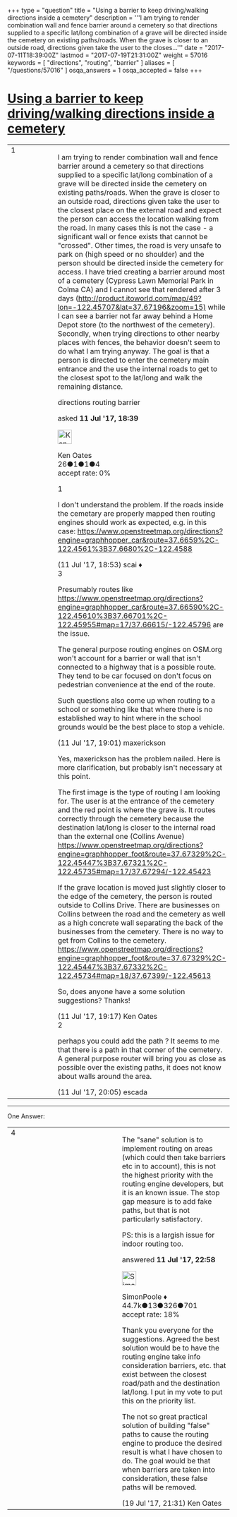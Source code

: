 +++
type = "question"
title = "Using a barrier to keep driving/walking directions inside a cemetery"
description = '''I am trying to render combination wall and fence barrier around a cemetery so that directions supplied to a specific lat/long combination of a grave will be directed inside the cemetery on existing paths/roads. When the grave is closer to an outside road, directions given take the user to the closes...'''
date = "2017-07-11T18:39:00Z"
lastmod = "2017-07-19T21:31:00Z"
weight = 57016
keywords = [ "directions", "routing", "barrier" ]
aliases = [ "/questions/57016" ]
osqa_answers = 1
osqa_accepted = false
+++

<div class="headNormal">

# [Using a barrier to keep driving/walking directions inside a cemetery](/questions/57016/using-a-barrier-to-keep-drivingwalking-directions-inside-a-cemetery)

</div>

<div id="main-body">

<div id="askform">

<table id="question-table" style="width:100%;">
<colgroup>
<col style="width: 50%" />
<col style="width: 50%" />
</colgroup>
<tbody>
<tr>
<td style="width: 30px; vertical-align: top"><div class="vote-buttons">
<span id="post-57016-upvote" class="ajax-command post-vote up" rel="nofollow" title="I like this post (click again to cancel)"> </span>
<div id="post-57016-score" class="post-score" title="current number of votes">
1
</div>
<span id="post-57016-downvote" class="ajax-command post-vote down" rel="nofollow" title="I dont like this post (click again to cancel)"> </span> <span id="favorite-mark" class="ajax-command favorite-mark" rel="nofollow" title="mark/unmark this question as favorite (click again to cancel)"> </span>
<div id="favorite-count" class="favorite-count">
&#10;</div>
</div></td>
<td><div id="item-right">
<div class="question-body">
<p>I am trying to render combination wall and fence barrier around a cemetery so that directions supplied to a specific lat/long combination of a grave will be directed inside the cemetery on existing paths/roads. When the grave is closer to an outside road, directions given take the user to the closest place on the external road and expect the person can access the location walking from the road. In many cases this is not the case - a significant wall or fence exists that cannot be "crossed". Other times, the road is very unsafe to park on (high speed or no shoulder) and the person should be directed inside the cemetery for access. I have tried creating a barrier around most of a cemetery (Cypress Lawn Memorial Park in Colma CA) and I cannot see that rendered after 3 days (<a href="http://product.itoworld.com/map/49?lon=-122.45707&amp;lat=37.67196&amp;zoom=15)">http://product.itoworld.com/map/49?lon=-122.45707&amp;lat=37.67196&amp;zoom=15)</a> while I can see a barrier not far away behind a Home Depot store (to the northwest of the cemetery). Secondly, when trying directions to other nearby places with fences, the behavior doesn't seem to do what I am trying anyway. The goal is that a person is directed to enter the cemetery main entrance and the use the internal roads to get to the closest spot to the lat/long and walk the remaining distance.</p>
</div>
<div id="question-tags" class="tags-container tags">
<span class="post-tag tag-link-directions" rel="tag" title="see questions tagged &#39;directions&#39;">directions</span> <span class="post-tag tag-link-routing" rel="tag" title="see questions tagged &#39;routing&#39;">routing</span> <span class="post-tag tag-link-barrier" rel="tag" title="see questions tagged &#39;barrier&#39;">barrier</span>
</div>
<div id="question-controls" class="post-controls">
&#10;</div>
<div class="post-update-info-container">
<div class="post-update-info post-update-info-user">
<p>asked <strong>11 Jul '17, 18:39</strong></p>
<img src="https://secure.gravatar.com/avatar/56cab5e65d1f5909c697ed988f7d8f2a?s=32&amp;d=identicon&amp;r=g" class="gravatar" width="32" height="32" alt="Ken%20Oates&#39;s gravatar image" />
<p><span>Ken Oates</span><br />
<span class="score" title="26 reputation points">26</span><span title="1 badges"><span class="badge1">●</span><span class="badgecount">1</span></span><span title="1 badges"><span class="silver">●</span><span class="badgecount">1</span></span><span title="4 badges"><span class="bronze">●</span><span class="badgecount">4</span></span><br />
<span class="accept_rate" title="Rate of the user&#39;s accepted answers">accept rate:</span> <span title="Ken Oates has no accepted answers">0%</span></p>
</div>
</div>
<div id="comments-container-57016" class="comments-container">
<span id="57017"></span>
<div id="comment-57017" class="comment">
<div id="post-57017-score" class="comment-score">
1
</div>
<div class="comment-text">
<p>I don't understand the problem. If the roads inside the cemetary are properly mapped then routing engines should work as expected, e.g. in this case: <a href="https://www.openstreetmap.org/directions?engine=graphhopper_car&amp;route=37.6659%2C-122.4561%3B37.6680%2C-122.4588">https://www.openstreetmap.org/directions?engine=graphhopper_car&amp;route=37.6659%2C-122.4561%3B37.6680%2C-122.4588</a></p>
</div>
<div id="comment-57017-info" class="comment-info">
<span class="comment-age">(11 Jul '17, 18:53)</span> <span class="comment-user userinfo">scai ♦</span>
</div>
</div>
<span id="57018"></span>
<div id="comment-57018" class="comment">
<div id="post-57018-score" class="comment-score">
3
</div>
<div class="comment-text">
<p>Presumably routes like <a href="https://www.openstreetmap.org/directions?engine=graphhopper_car&amp;route=37.66590%2C-122.45610%3B37.66701%2C-122.45955#map=17/37.66615/-122.45796">https://www.openstreetmap.org/directions?engine=graphhopper_car&amp;route=37.66590%2C-122.45610%3B37.66701%2C-122.45955#map=17/37.66615/-122.45796</a> are the issue.</p>
<p>The general purpose routing engines on OSM.org won't account for a barrier or wall that isn't connected to a highway that is a possible route. They tend to be car focused on don't focus on pedestrian convenience at the end of the route.</p>
<p>Such questions also come up when routing to a school or something like that where there is no established way to hint where in the school grounds would be the best place to stop a vehicle.</p>
</div>
<div id="comment-57018-info" class="comment-info">
<span class="comment-age">(11 Jul '17, 19:01)</span> <span class="comment-user userinfo">maxerickson</span>
</div>
</div>
<span id="57019"></span>
<div id="comment-57019" class="comment">
<div id="post-57019-score" class="comment-score">
&#10;</div>
<div class="comment-text">
<p>Yes, maxerickson has the problem nailed. Here is more clarification, but probably isn't necessary at this point.</p>
<p>The first image is the type of routing I am looking for. The user is at the entrance of the cemetery and the red point is where the grave is. It routes correctly through the cemetery because the destination lat/long is closer to the internal road than the external one (Collins Avenue) <a href="https://www.openstreetmap.org/directions?engine=graphhopper_foot&amp;route=37.67329%2C-122.45447%3B37.67321%2C-122.45735#map=17/37.67294/-122.45423">https://www.openstreetmap.org/directions?engine=graphhopper_foot&amp;route=37.67329%2C-122.45447%3B37.67321%2C-122.45735#map=17/37.67294/-122.45423</a></p>
<p>If the grave location is moved just slightly closer to the edge of the cemetery, the person is routed outside to Collins Drive. There are businesses on Collins between the road and the cemetery as well as a high concrete wall separating the back of the businesses from the cemetery. There is no way to get from Collins to the cemetery. <a href="https://www.openstreetmap.org/directions?engine=graphhopper_foot&amp;route=37.67329%2C-122.45447%3B37.67332%2C-122.45734#map=18/37.67399/-122.45613">https://www.openstreetmap.org/directions?engine=graphhopper_foot&amp;route=37.67329%2C-122.45447%3B37.67332%2C-122.45734#map=18/37.67399/-122.45613</a></p>
<p>So, does anyone have a some solution suggestions? Thanks!</p>
</div>
<div id="comment-57019-info" class="comment-info">
<span class="comment-age">(11 Jul '17, 19:17)</span> <span class="comment-user userinfo">Ken Oates</span>
</div>
</div>
<span id="57020"></span>
<div id="comment-57020" class="comment">
<div id="post-57020-score" class="comment-score">
2
</div>
<div class="comment-text">
<p>perhaps you could add the path ? It seems to me that there is a path in that corner of the cemetery. A general purpose router will bring you as close as possible over the existing paths, it does not know about walls around the area.</p>
</div>
<div id="comment-57020-info" class="comment-info">
<span class="comment-age">(11 Jul '17, 20:05)</span> <span class="comment-user userinfo">escada</span>
</div>
</div>
</div>
<div id="comment-tools-57016" class="comment-tools">
&#10;</div>
<div class="clear">
&#10;</div>
<div id="comment-57016-form-container" class="comment-form-container">
&#10;</div>
<div class="clear">
&#10;</div>
</div></td>
</tr>
</tbody>
</table>

------------------------------------------------------------------------

<div class="tabBar">

<span id="sort-top"></span>

<div class="headQuestions">

One Answer:

</div>

</div>

<span id="57022"></span>

<div id="answer-container-57022" class="answer">

<table style="width:100%;">
<colgroup>
<col style="width: 50%" />
<col style="width: 50%" />
</colgroup>
<tbody>
<tr>
<td style="width: 30px; vertical-align: top"><div class="vote-buttons">
<span id="post-57022-upvote" class="ajax-command post-vote up" rel="nofollow" title="I like this post (click again to cancel)"> </span>
<div id="post-57022-score" class="post-score" title="current number of votes">
4
</div>
<span id="post-57022-downvote" class="ajax-command post-vote down" rel="nofollow" title="I dont like this post (click again to cancel)"> </span>
</div></td>
<td><div class="item-right">
<div class="answer-body">
<p>The "sane" solution is to implement routing on areas (which could then take barriers etc in to account), this is not the highest priority with the routing engine developers, but it is an known issue. The stop gap measure is to add fake paths, but that is not particularly satisfactory.</p>
<p>PS: this is a largish issue for indoor routing too.</p>
</div>
<div class="answer-controls post-controls">
&#10;</div>
<div class="post-update-info-container">
<div class="post-update-info post-update-info-user">
<p>answered <strong>11 Jul '17, 22:58</strong></p>
<img src="https://secure.gravatar.com/avatar/ad2513d6f8e3d709d576ace900c12fa5?s=32&amp;d=identicon&amp;r=g" class="gravatar" width="32" height="32" alt="SimonPoole&#39;s gravatar image" />
<p><span>SimonPoole ♦</span><br />
<span class="score" title="44667 reputation points"><span>44.7k</span></span><span title="13 badges"><span class="badge1">●</span><span class="badgecount">13</span></span><span title="326 badges"><span class="silver">●</span><span class="badgecount">326</span></span><span title="701 badges"><span class="bronze">●</span><span class="badgecount">701</span></span><br />
<span class="accept_rate" title="Rate of the user&#39;s accepted answers">accept rate:</span> <span title="SimonPoole has 209 accepted answers">18%</span></p>
</div>
</div>
<div id="comments-container-57022" class="comments-container">
<span id="57188"></span>
<div id="comment-57188" class="comment">
<div id="post-57188-score" class="comment-score">
&#10;</div>
<div class="comment-text">
<p>Thank you everyone for the suggestions. Agreed the best solution would be to have the routing engine take info consideration barriers, etc. that exist between the closest road/path and the destination lat/long. I put in my vote to put this on the priority list.</p>
<p>The not so great practical solution of building "false" paths to cause the routing engine to produce the desired result is what I have chosen to do. The goal would be that when barriers are taken into consideration, these false paths will be removed.</p>
</div>
<div id="comment-57188-info" class="comment-info">
<span class="comment-age">(19 Jul '17, 21:31)</span> <span class="comment-user userinfo">Ken Oates</span>
</div>
</div>
</div>
<div id="comment-tools-57022" class="comment-tools">
&#10;</div>
<div class="clear">
&#10;</div>
<div id="comment-57022-form-container" class="comment-form-container">
&#10;</div>
<div class="clear">
&#10;</div>
</div></td>
</tr>
</tbody>
</table>

</div>

<div class="paginator-container-left">

</div>

</div>

</div>

